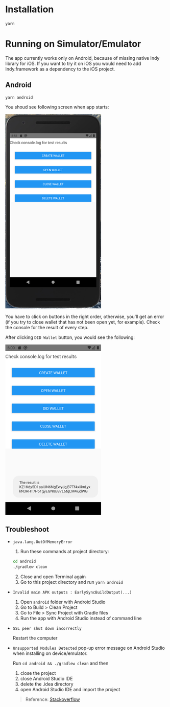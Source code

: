 # Installation

```
yarn
```

# Running on Simulator/Emulator

The app currently works only on Android, because of missing native Indy library for iOS. If you want to try it on iOS you would need to add Indy.framework as a dependency to the iOS project.

## Android

```
yarn android
```

You shoud see following screen when app starts:

<img src="./docs/screenshot-app.png" alt="App" width="300"/>

You have to click on buttons in the right order, otherwise, you'll get an error (if you try to close wallet that has not been open yet, for example). Check the console for the result of every step.

After clicking `DID Wallet` button, you would see the following:

<img src="./docs/screenshot-app-did-wallet.png" alt="did and verkey" width="300"/>

## Troubleshoot

- `java.lang.OutOfMemoryError`

  1. Run these commands at project directory:

  ```bash
  cd android
  ./gradlew clean
  ```

  2. Close and open Terminal again
  3. Go to this project directory and run `yarn android`

- `Invalid main APK outputs : EarlySyncBuildOutput(...)`

  1. Open `android` folder with Android Studio
  2. Go to Build > Clean Project
  3. Go to File > Sync Project with Gradle files
  4. Run the app with Android Studio instead of command line

- `SSL peer shut down incorrectly`

  Restart the computer

- `Unsupported Modules Detected` pop-up error message on Android Studio when installing on device/emulator.

  Run `cd android && ./gradlew clean` and then

  1. close the project
  2. close Android Studio IDE
  3. delete the .idea directory
  4. open Android Studio IDE and import the project

  > Reference: [Stackoverflow](https://stackoverflow.com/questions/30142056/error-unfortunately-you-cant-have-non-gradle-java-modules-and-android-gradle)

